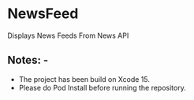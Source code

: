 # NewsFeed
 Displays News Feeds From News API

## Notes: -
* The project has been build on Xcode 15.
* Please do Pod Install before running the repository.
